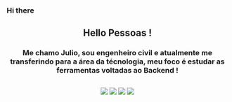 ### Hi there<div align="center"> 
  <div align="center"> 
  
  ## Hello Pessoas !
  
  ### Me chamo Julio, sou engenheiro civil e atualmente me transferindo para a área da técnologia, meu foco é estudar as ferramentas voltadas ao Backend !
  
  ##
 
<div align="center"> 
 <!-- <a href="https://github.com/schurts" target="_blank"><img src="https://img.shields.io/badge/YouTube-FF0000?style=for-the-badge&logo=youtube&logoColor=white" target="_blank"></a> -->
  <a href="https://www.instagram.com/julio_antonel/" target="_blank"><img src="https://img.shields.io/badge/-Instagram-%23E4405F?style=for-the-badge&logo=instagram&logoColor=white" target="_blank"></a>
 <a href="https://support.discord.com/hc/pt-br/profiles/1522331116162" target="_blank"><img src="https://img.shields.io/badge/Discord-7289DA?style=for-the-badge&logo=discord&logoColor=white" target="_blank"></a> 
  <a href = "mailto:julio.antonels@gmail.com"><img src="https://img.shields.io/badge/-Gmail-%23333?style=for-the-badge&logo=gmail&logoColor=white" target="_blank"></a>
  <a href="https://www.linkedin.com/in/julio-antonel-4515a9127/" target="_blank"><img src="https://img.shields.io/badge/-LinkedIn-%230077B5?style=for-the-badge&logo=linkedin&logoColor=white" target="_blank"></a> 
